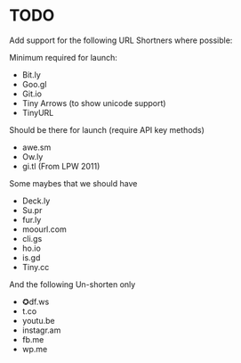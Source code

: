 TODO
====

Add support for the following URL Shortners where possible:

Minimum required for launch:

- Bit.ly
- Goo.gl
- Git.io
- Tiny Arrows (to show unicode support)
- TinyURL

Should be there for launch (require API key methods)

- awe.sm
- Ow.ly
- gi.tl (From LPW 2011)

Some maybes that we should have

- Deck.ly
- Su.pr
- fur.ly
- moourl.com
- cli.gs
- ho.io
- is.gd
- Tiny.cc

And the following Un-shorten only

- ✪df.ws
- t.co
- youtu.be
- instagr.am
- fb.me
- wp.me
